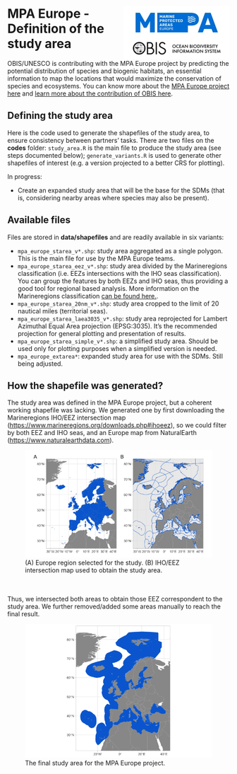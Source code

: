 
# <img src="mpaeu_obis_logo.jpg" align="right" width="240" /> MPA Europe - Definition of the study area

OBIS/UNESCO is contributing with the MPA Europe project by predicting
the potential distribution of species and biogenic habitats, an
essential information to map the locations that would maximize the
conservation of species and ecosystems. You can know more about the [MPA
Europe project here](https://mpa-europe.eu) and [learn more about the
contribution of OBIS here](https://obis.org/2023/03/10/MPA_europe/).

## Defining the study area

Here is the code used to generate the shapefiles of the study area, to
ensure consistency between partners’ tasks. There are two files on the
**codes** folder: `study_area.R` is the main file to produce the study
area (see steps documented below); `generate_variants.R` is used to
generate other shapefiles of interest (e.g. a version projected to a
better CRS for plotting).

In progress:

- Create an expanded study area that will be the base for the SDMs (that
  is, considering nearby areas where species may also be present).

## Available files

Files are stored in **data/shapefiles** and are readily available in six
variants:

- `mpa_europe_starea_v*.shp`: study area aggregated as a single polygon.
  This is the main file for use by the MPA Europe teams.
- `mpa_europe_starea_eez_v*.shp`: study area divided by the
  Marineregions classification (i.e. EEZs intersections with the IHO
  seas classification). You can group the features by both EEZs and IHO
  seas, thus providing a good tool for regional based analysis. More
  information on the Marineregions classification [can be found
  here.](https://www.marineregions.org/sources.php).
- `mpa_europe_starea_20nm_v*.shp`: study area cropped to the limit of 20
  nautical miles (territorial seas).
- `mpa_europe_starea_laea3035_v*.shp`: study area reprojected for
  Lambert Azimuthal Equal Area projection (EPSG:3035). It’s the
  recommended projection for general plotting and presentation of
  results.
- `mpa_europe_starea_simple_v*.shp`: a simplified study area. Should be
  used only for plotting purposes when a simplified version is needed.
- `mpa_europe_extarea*`: expanded study area for use with the SDMs.
  Still being adjusted.

## How the shapefile was generated?

The study area was defined in the MPA Europe project, but a coherent
working shapefile was lacking. We generated one by first downloading the
Marineregions IHO/EEZ intersection map
(<https://www.marineregions.org/downloads.php#ihoeez>), so we could
filter by both EEZ and IHO seas, and an Europe map from NaturalEarth
(<https://www.naturalearthdata.com>).

<figure>
<img src="README_files/figure-gfm/unnamed-chunk-1-1.png"
alt="(A) Europe region selected for the study. (B) IHO/EEZ intersection map used to obtain the study area." />
<figcaption aria-hidden="true">(A) Europe region selected for the study.
(B) IHO/EEZ intersection map used to obtain the study area.</figcaption>
</figure>

<br> <br> Thus, we intersected both areas to obtain those EEZ
correspondent to the study area. We further removed/added some areas
manually to reach the final result.

<figure>
<img src="README_files/figure-gfm/unnamed-chunk-2-1.png"
alt="The final study area for the MPA Europe project." />
<figcaption aria-hidden="true">The final study area for the MPA Europe
project.</figcaption>
</figure>
